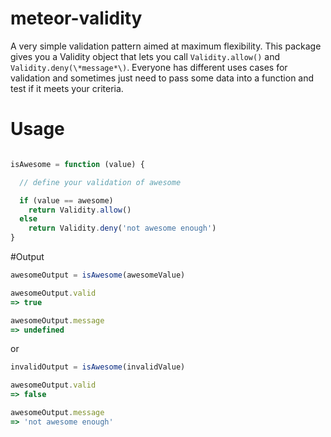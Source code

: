 meteor-validity
===============
A very simple validation pattern aimed at maximum flexibility. 
This package gives you a Validity object that lets you call `Validity.allow()` and  `Validity.deny(\*message*\)`.
Everyone has different uses cases for validation and sometimes just need to pass some data into a function and test if it meets your criteria. 


# Usage

```js

isAwesome = function (value) {

  // define your validation of awesome

  if (value == awesome)
    return Validity.allow()
  else
    return Validity.deny('not awesome enough')
}
```

#Output

```js
awesomeOutput = isAwesome(awesomeValue)

awesomeOutput.valid
=> true

awesomeOutput.message
=> undefined
```
or

```js
invalidOutput = isAwesome(invalidValue)

awesomeOutput.valid
=> false

awesomeOutput.message
=> 'not awesome enough'
```



